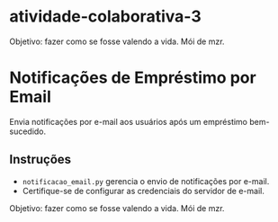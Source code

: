 # atividade-colaborativa-3

Objetivo: fazer como se fosse valendo a vida. Mói de mzr. 

# Notificações de Empréstimo por Email

Envia notificações por e-mail aos usuários após um empréstimo bem-sucedido.

## Instruções

- `notificacao_email.py` gerencia o envio de notificações por e-mail.
- Certifique-se de configurar as credenciais do servidor de e-mail.

Objetivo: fazer como se fosse valendo a vida. Mói de mzr. 